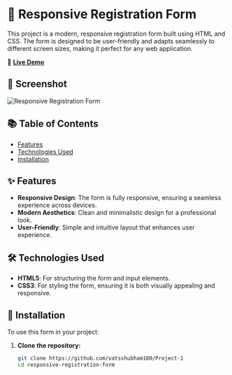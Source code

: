 # 📝 Responsive Registration Form

This project is a modern, responsive registration form built using HTML and CSS. The form is designed to be user-friendly and adapts seamlessly to different screen sizes, making it perfect for any web application.

🔗 **[Live Demo](https://vatsshubham100.github.io/Project-1/)**

## 📸 Screenshot

![Responsive Registration Form](https://github.com/user-attachments/assets/d2ebd30c-61a7-4866-9ffb-a176b03f526e)

## 📚 Table of Contents

- [Features](#-features)
- [Technologies Used](#-technologies-used)
- [Installation](#-installation)

## ✨ Features

- **Responsive Design**: The form is fully responsive, ensuring a seamless experience across devices.
- **Modern Aesthetics**: Clean and minimalistic design for a professional look.
- **User-Friendly**: Simple and intuitive layout that enhances user experience.

## 🛠 Technologies Used

- **HTML5**: For structuring the form and input elements.
- **CSS3**: For styling the form, ensuring it is both visually appealing and responsive.

## 🚀 Installation

To use this form in your project:

1. **Clone the repository:**

   ```bash
   git clone https://github.com/vatsshubham100/Project-1
   cd responsive-registration-form
